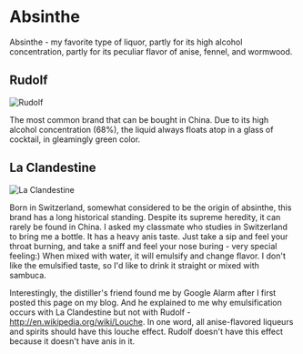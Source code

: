 # Absinthe

Absinthe - my favorite type of liquor, partly for its high alcohol concentration, partly for its peculiar flavor of anise, fennel, and wormwood.

## Rudolf

![Rudolf](rudolf.jpeg)

The most common brand that can be bought in China. Due to its high alcohol concentration (68%), the liquid always floats atop in a glass of cocktail, in gleamingly green color.

## La Clandestine

![La Clandestine](laclandestine.jpeg)

Born in Switzerland, somewhat considered to be the origin of absinthe, this brand has a long historical standing. Despite its supreme heredity, it can rarely be found in China. I asked my classmate who studies in Switzerland to bring me a bottle. It has a heavy anis taste. Just take a sip and feel your throat burning, and take a sniff and feel your nose buring - very special feeling:) When mixed with water, it will emulsify and change flavor. I don't like the emulsified taste, so I'd like to drink it straight or mixed with sambuca.

Interestingly, the distiller's friend found me by Google Alarm after I first posted this page on my blog. And he explained to me why emulsification occurs with La Clandestine but not with Rudolf - <http://en.wikipedia.org/wiki/Louche>. In one word, all anise-flavored liqueurs and spirits should have this louche effect. Rudolf doesn't have this effect because it doesn't have anis in it.
